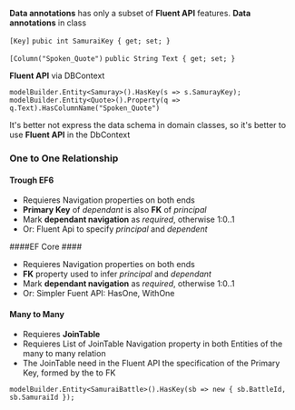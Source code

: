 **Data annotations** has only a subset of **Fluent API** features.
**Data annotations** in class

`[Key]`
`pubic int SamuraiKey { get; set; }`

`[Column("Spoken_Quote")`
`public String Text { get; set; }`


**Fluent API** via DBContext

`modelBuilder.Entity<Samuray>().HasKey(s => s.SamurayKey);`
`modelBuilder.Entity<Quote>().Property(q => q.Text).HasColumnName("Spoken_Quote")`

It's better not express the data schema in domain classes, so it's better to use **Fluent API** in the DbContext

### One to One Relationship ###

#### Trough EF6 ####
* Requieres Navigation properties on both ends
* __Primary Key__ of _dependant_ is also __FK__ of _principal_
* Mark __dependant navigation__ as _required_, otherwise 1:0..1
* Or: Fluent Api to specify _principal_  and _dependent_

####EF Core ####
* Requieres Navigation properties on both ends
* __FK__ property used to infer _principal_ and _dependant_
* Mark __dependant navigation__ as _required_, otherwise 1:0..1
* Or: Simpler Fuent API: HasOne, WithOne

#### Many to Many ####

* Requieres __JoinTable__
* Requieres List of JoinTable Navigation property in both Entities of the many to many relation
* The JoinTable need in the Fluent API the specification of the Primary Key, formed by the to FK

`modelBuilder.Entity<SamuraiBattle>().HasKey(sb => new { sb.BattleId, sb.SamuraiId });`
